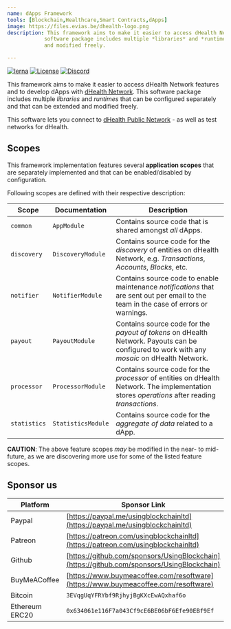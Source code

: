 ```yaml
---
name: dApps Framework
tools: [Blockchain,Healthcare,Smart Contracts,dApps]
image: https://files.evias.be/dhealth-logo.png
description: This framework aims to make it easier to access dHealth Network features and to develop dApps with dHealth Network. This
            software package includes multiple *libraries* and *runtimes* that can be configured separately and that can be extended
            and modified freely.

---
```


[![lerna](https://img.shields.io/badge/maintained%20with-lerna-cc00ff.svg)](https://lerna.js.org/)
[![License](https://img.shields.io/badge/License-LGPL%203.0%20only-blue.svg)][license]
[![Discord](https://img.shields.io/badge/chat-on%20discord-green.svg)][discord]

This framework aims to make it easier to access dHealth Network features and to
develop dApps with [dHealth Network][parent-url]. This software package includes
multiple *libraries* and *runtimes* that can be configured separately and that
can be extended and modified freely.

This software lets you connect to [dHealth Public Network](https://dhealth.network) - as well as test networks for dHealth.

## Scopes

This framework implementation features several **application scopes** that are
separately implemented and that can be enabled/disabled by configuration.

Following scopes are defined with their respective description:

| Scope | Documentation | Description |
| --- | --- | --- |
| `common` | `AppModule` | Contains source code that is shared amongst *all* dApps. |
| `discovery` | `DiscoveryModule` | Contains source code for the *discovery* of entities on dHealth Network, e.g. *Transactions*, *Accounts*, *Blocks*, etc. |
| `notifier` | `NotifierModule` | Contains source code to enable maintenance *notifications* that are sent out per email to the team in the case of errors or warnings. |
| `payout` | `PayoutModule` | Contains source code for the *payout of tokens* on dHealth Network. Payouts can be configured to work with any *mosaic* on dHealth Network. |
| `processor` | `ProcessorModule` | Contains source code for the *processor* of entities on dHealth Network. The implementation stores *operations* after reading *transactions*. |
| `statistics` | `StatisticsModule` | Contains source code for the *aggregate of data* related to a dApp. |

**CAUTION**: The above feature scopes *may* be modified in the near- to mid-future,
as we are discovering more use for some of the listed feature scopes.

## Sponsor us

| Platform | Sponsor Link |
| --- | --- |
| Paypal | [https://paypal.me/usingblockchainltd](https://paypal.me/usingblockchainltd) |
| Patreon | [https://patreon.com/usingblockchainltd](https://patreon.com/usingblockchainltd) |
| Github | [https://github.com/sponsors/UsingBlockchain](https://github.com/sponsors/UsingBlockchain) |
| BuyMeACoffee | [https://www.buymeacoffee.com/resoftware](https://www.buymeacoffee.com/resoftware) |
| Bitcoin | `3EVqgUqYFRYbf9RjhyjBgKXcEwAQxhaf6o` |
| Ethereum ERC20 | `0x634061e116F7a043Cf9cE6BE06bF6Efe90EBf9Ef` |


[parent-url]: https://dhealth.com
[license]: https://opensource.org/licenses/LGPL-3.0
[discord]: https://discord.gg/P57WHbmZjk
